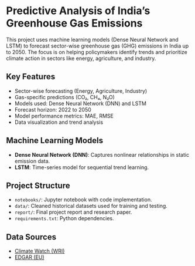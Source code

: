 #  Predictive Analysis of India’s Greenhouse Gas Emissions

This project uses machine learning models (Dense Neural Network and LSTM) to forecast sector-wise greenhouse gas (GHG) emissions in India up to 2050. The focus is on helping policymakers identify trends and prioritize climate action in sectors like energy, agriculture, and industry.

##  Key Features

- Sector-wise forecasting (Energy, Agriculture, Industry)
- Gas-specific predictions (CO₂, CH₄, N₂O)
- Models used: Dense Neural Network (DNN) and LSTM
- Forecast horizon: 2022 to 2050
- Model performance metrics: MAE, RMSE
- Data visualization and trend analysis

##  Machine Learning Models

- **Dense Neural Network (DNN)**: Captures nonlinear relationships in static emission data.
- **LSTM**: Time-series model for sequential trend learning.

##  Project Structure

- `notebooks/`: Jupyter notebook with code implementation.
- `data/`: Cleaned historical datasets used for training and testing.
- `report/`: Final project report and research paper.
- `requirements.txt`: Python dependencies.

##  Data Sources

- [Climate Watch (WRI)](https://www.climatewatchdata.org)
- [EDGAR (EU)](https://edgar.jrc.ec.europa.eu)
